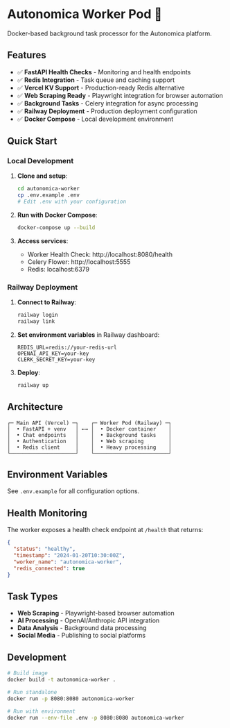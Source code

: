 # Autonomica Worker Pod 🐳

Docker-based background task processor for the Autonomica platform.

## Features

- ✅ **FastAPI Health Checks** - Monitoring and health endpoints
- ✅ **Redis Integration** - Task queue and caching support
- ✅ **Vercel KV Support** - Production-ready Redis alternative
- ✅ **Web Scraping Ready** - Playwright integration for browser automation
- ✅ **Background Tasks** - Celery integration for async processing
- ✅ **Railway Deployment** - Production deployment configuration
- ✅ **Docker Compose** - Local development environment

## Quick Start

### Local Development

1. **Clone and setup**:
   ```bash
   cd autonomica-worker
   cp .env.example .env
   # Edit .env with your configuration
   ```

2. **Run with Docker Compose**:
   ```bash
   docker-compose up --build
   ```

3. **Access services**:
   - Worker Health Check: http://localhost:8080/health
   - Celery Flower: http://localhost:5555
   - Redis: localhost:6379

### Railway Deployment

1. **Connect to Railway**:
   ```bash
   railway login
   railway link
   ```

2. **Set environment variables** in Railway dashboard:
   ```
   REDIS_URL=redis://your-redis-url
   OPENAI_API_KEY=your-key
   CLERK_SECRET_KEY=your-key
   ```

3. **Deploy**:
   ```bash
   railway up
   ```

## Architecture

```
┌─ Main API (Vercel) ─┐    ┌─ Worker Pod (Railway) ─┐
│  • FastAPI + venv   │ ←→ │  • Docker container    │
│  • Chat endpoints   │    │  • Background tasks    │
│  • Authentication   │    │  • Web scraping        │
│  • Redis client     │    │  • Heavy processing    │
└─────────────────────┘    └────────────────────────┘
```

## Environment Variables

See `.env.example` for all configuration options.

## Health Monitoring

The worker exposes a health check endpoint at `/health` that returns:

```json
{
  "status": "healthy",
  "timestamp": "2024-01-20T10:30:00Z",
  "worker_name": "autonomica-worker",
  "redis_connected": true
}
```

## Task Types

- **Web Scraping** - Playwright-based browser automation
- **AI Processing** - OpenAI/Anthropic API integration
- **Data Analysis** - Background data processing
- **Social Media** - Publishing to social platforms

## Development

```bash
# Build image
docker build -t autonomica-worker .

# Run standalone
docker run -p 8080:8080 autonomica-worker

# Run with environment
docker run --env-file .env -p 8080:8080 autonomica-worker
```
